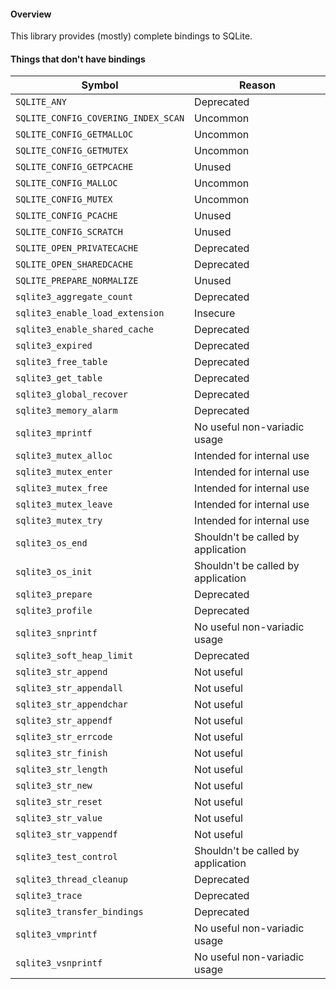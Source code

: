 #### Overview

This library provides (mostly) complete bindings to SQLite.

#### Things that don't have bindings

| Symbol | Reason |
| --- | --- |
| `SQLITE_ANY` | Deprecated |
| `SQLITE_CONFIG_COVERING_INDEX_SCAN` | Uncommon |
| `SQLITE_CONFIG_GETMALLOC` | Uncommon |
| `SQLITE_CONFIG_GETMUTEX` | Uncommon |
| `SQLITE_CONFIG_GETPCACHE` | Unused |
| `SQLITE_CONFIG_MALLOC` | Uncommon |
| `SQLITE_CONFIG_MUTEX` | Uncommon |
| `SQLITE_CONFIG_PCACHE` | Unused |
| `SQLITE_CONFIG_SCRATCH` | Unused |
| `SQLITE_OPEN_PRIVATECACHE` | Deprecated |
| `SQLITE_OPEN_SHAREDCACHE` | Deprecated |
| `SQLITE_PREPARE_NORMALIZE` | Unused |
| `sqlite3_aggregate_count` | Deprecated |
| `sqlite3_enable_load_extension` | Insecure |
| `sqlite3_enable_shared_cache` | Deprecated |
| `sqlite3_expired` | Deprecated |
| `sqlite3_free_table` | Deprecated |
| `sqlite3_get_table` | Deprecated |
| `sqlite3_global_recover` | Deprecated |
| `sqlite3_memory_alarm` | Deprecated |
| `sqlite3_mprintf` | No useful non-variadic usage |
| `sqlite3_mutex_alloc` | Intended for internal use |
| `sqlite3_mutex_enter` | Intended for internal use |
| `sqlite3_mutex_free` | Intended for internal use |
| `sqlite3_mutex_leave` | Intended for internal use |
| `sqlite3_mutex_try` | Intended for internal use |
| `sqlite3_os_end` | Shouldn't be called by application |
| `sqlite3_os_init` | Shouldn't be called by application |
| `sqlite3_prepare` | Deprecated |
| `sqlite3_profile` | Deprecated |
| `sqlite3_snprintf` | No useful non-variadic usage |
| `sqlite3_soft_heap_limit` | Deprecated |
| `sqlite3_str_append` | Not useful |
| `sqlite3_str_appendall` | Not useful |
| `sqlite3_str_appendchar` | Not useful |
| `sqlite3_str_appendf` | Not useful |
| `sqlite3_str_errcode` | Not useful |
| `sqlite3_str_finish` | Not useful |
| `sqlite3_str_length` | Not useful |
| `sqlite3_str_new` | Not useful |
| `sqlite3_str_reset` | Not useful |
| `sqlite3_str_value` | Not useful |
| `sqlite3_str_vappendf` | Not useful |
| `sqlite3_test_control` | Shouldn't be called by application |
| `sqlite3_thread_cleanup` | Deprecated |
| `sqlite3_trace` | Deprecated |
| `sqlite3_transfer_bindings` | Deprecated |
| `sqlite3_vmprintf` | No useful non-variadic usage |
| `sqlite3_vsnprintf` | No useful non-variadic usage |
